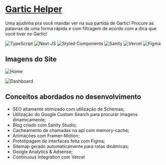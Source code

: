 # [Gartic Helper](https://gartichelper.vercel.app/)

Uma ajudinha pra você mandar ver na sua partida de Gartic! Procure as palavras de uma forma rápida e com filtragem de acordo com a dica que você tiver no Gartic!

![TypeScript](https://img.shields.io/badge/TypeScript-007ACC?style=for-the-badge&logo=typescript&logoColor=white) ![Next-JS](https://img.shields.io/badge/next.js-000000?style=for-the-badge&logo=nextdotjs&logoColor=white) ![Styled Components](https://img.shields.io/badge/styled--components-DB7093?style=for-the-badge&logo=styled-components&logoColor=white) ![Sanity](https://img.shields.io/static/v1?label=&style=for-the-badge&logo=smashing-magazine&logoColor=white&message=SANITY&color=f03e2f) ![Vercel](https://img.shields.io/badge/Vercel-000000?style=for-the-badge&logo=vercel&logoColor=white) ![Figma](https://img.shields.io/badge/Figma-F24E1E?style=for-the-badge&logo=figma&logoColor=white)

## Imagens do Site

![Home](https://i.imgur.com/NaPVv3R.png)

![Dashboard](https://i.imgur.com/Enbt3yf.png)

## Conceitos abordados no desenvolvimento

- SEO altamente otimizado com utilização de Schemas;
- Utilização do Google Custom Search para procurar imagens dinamicamente;
- Blog criado com Sanity Studio;
- Cacheamento de chamadas na api com memory-cache;
- Animações com Framer-Motion;
- Prototipagem de interfaces feita com Figma;
- Sitemap gerado automaticamente para rotas dinâmicas;
- Google Analytics & Adsense;
- Continuous Integration com Vercel
